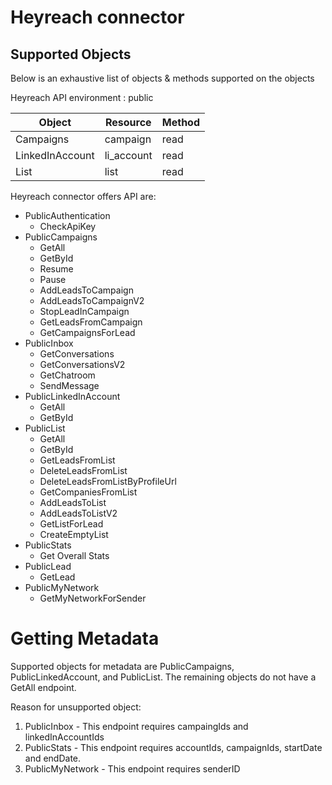 # Heyreach connector


## Supported Objects 
Below is an exhaustive list of objects & methods supported on the objects

Heyreach API environment : public

| Object          | Resource   | Method
| ----------------| -----------| -----|
| Campaigns       | campaign   | read |
| LinkedInAccount | li_account | read |
| List            | list       | read |

Heyreach connector offers API are:
  - PublicAuthentication
      - CheckApiKey
  - PublicCampaigns
      - GetAll
      - GetById
      - Resume
      - Pause
      - AddLeadsToCampaign
      - AddLeadsToCampaignV2
      - StopLeadInCampaign
      - GetLeadsFromCampaign
      - GetCampaignsForLead
  - PublicInbox
      - GetConversations
      - GetConversationsV2
      - GetChatroom
      - SendMessage
  - PublicLinkedInAccount
      - GetAll
      - GetById
  - PublicList
      - GetAll
      - GetById
      - GetLeadsFromList
      - DeleteLeadsFromList
      - DeleteLeadsFromListByProfileUrl
      - GetCompaniesFromList
      - AddLeadsToList
      - AddLeadsToListV2
      - GetListForLead
      - CreateEmptyList
  - PublicStats
      - Get Overall Stats
  - PublicLead
      - GetLead
  - PublicMyNetwork
      - GetMyNetworkForSender

# Getting Metadata
Supported objects for metadata are PublicCampaigns, PublicLinkedAccount, and PublicList. The remaining objects do not have a GetAll endpoint. 

Reason for unsupported object:
1. PublicInbox - This endpoint requires campaingIds and linkedInAccountIds
2. PublicStats - This endpoint requires accountIds, campaignIds, startDate and endDate.
3. PublicMyNetwork - This endpoint requires senderID